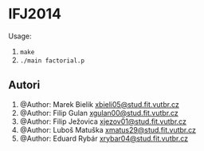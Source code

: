 IFJ2014
=======

Usage:

1. `make`
2. `./main factorial.p`

Autori
------
1. @Author: Marek Bielik      xbieli05@stud.fit.vutbr.cz  
2. @Author: Filip Gulan       xgulan00@stud.fit.vutbr.cz  
3. @Author: Filip Ježovica    xjezov01@stud.fit.vutbr.cz  
4. @Author: Luboš Matuška     xmatus29@stud.fit.vutbr.cz  
5. @Author: Eduard Rybár      xrybar04@stud.fit.vutbr.cz  
